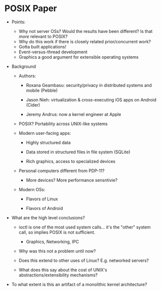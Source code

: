 
POSIX Paper
===========

  * Points:
    * Why not server OSs? Would the results have been different? Is that _more_ relevant to POSIX?
    * Why do this work if there is closely related prior/concurrent work?
    * Gotta built applications!
    * Event-versus-thread development
    * Graphics a good argument for extensible operating systems

  * Background

    - Authors:

      * Roxana Geambasu: security/privacy in distributed systems and mobile (Pebble)

      * Jason Nieh: virtualization & cross-executing iOS apps on Android (Cider)

      * Jeremy Andrus: now a kernel engineer at Apple

    - POSIX? Portability across UNIX-like systems

    - Modern user-facing apps:

      * Highly structured data

      * Data stored in structured files in file system (SQLite)

      * Rich graphics, access to specialized devices

    - Personal computers different from PDP-11?

      - More devices? More performance sensntivie?

    - Modern OSs:

      - Flavors of Linux

      - Flavors of Android

  * What are the high level conclusions?

    - ioctl is one of the most used system calls... it's the "other" system call, so implies POSIX is not sufficient.

      - Graphics, Networking, IPC

    - Why was this not a problem until now?

    - Does this extend to other uses of Linux? E.g. networked servers?

    - What does this say about the cost of UNIX's abstractions/extensibility mechanisms?

  * To what extent is this an artifact of a monolithic kernel architecture?

